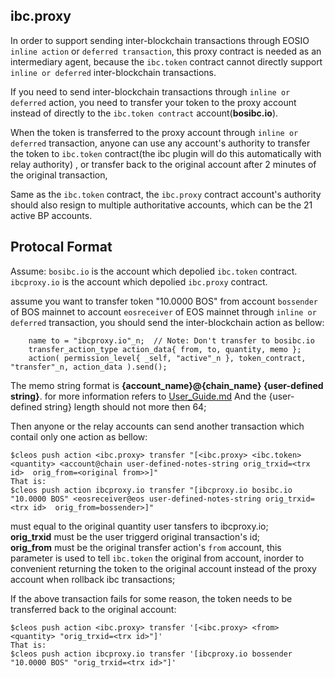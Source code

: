ibc.proxy
---------

In order to support sending inter-blockchain transactions through EOSIO `inline action` or `deferred transaction`, 
this proxy contract is needed as an intermediary agent, 
because the `ibc.token` contract cannot directly support `inline or deferred` inter-blockchain transactions.

If you need to send inter-blockchain transactions through `inline or deferred` action, 
you need to transfer your token to the proxy account instead of directly to the `ibc.token contract` account(**bosibc.io**).

When the token is transferred to the proxy account through `inline or deferred` transaction, 
anyone can use any account's authority to transfer the token to `ibc.token` contract(the ibc plugin will do this automatically with relay authority) , 
or transfer back to the original account after 2 minutes of the original transaction,

Same as the `ibc.token` contract, the `ibc.proxy` contract account's authority should also resign to multiple authoritative accounts, 
which can be the 21 active BP accounts.

Protocal Format
---------------

Assume:
`bosibc.io` is the account which depolied `ibc.token` contract.
`ibcproxy.io` is the account which depolied `ibc.proxy` contract.

assume you want to transfer token "10.0000 BOS" from account `bossender` of BOS mainnet to account `eosreceiver` of EOS mainnet through `inline or deferred` transaction,
you should send the inter-blockchain action as bellow:
``` 
    name to = "ibcproxy.io"_n;  // Note: Don't transfer to bosibc.io
    transfer_action_type action_data{ from, to, quantity, memo };
    action( permission_level{ _self, "active"_n }, token_contract, "transfer"_n, action_data ).send();
```
The memo string format is **{account_name}@{chain_name} {user-defined string}**. for more information refers to [User_Guide.md](../docs/User_Guide.md#2-transfer-action)
And the {user-defined string} length should not more then 64;

Then anyone or the relay accounts can send another transaction which contail only one action as bellow:
```
$cleos push action <ibc.proxy> transfer "[<ibc.proxy> <ibc.token> <quantity> <account@chain user-defined-notes-string orig_trxid=<trx id>  orig_from=<original from>>]"
That is:
$cleos push action ibcproxy.io transfer "[ibcproxy.io bosibc.io "10.0000 BOS" <eosreceiver@eos user-defined-notes-string orig_trxid=<trx id>  orig_from=bossender>]"
```

**<quantity>** must equal to the original quantity user tansfers to ibcproxy.io;  
**orig_trxid** must be the user triggerd original transaction's id;   
**orig_from** must be the original transfer action's `from` account, 
this parameter is used to tell `ibc.token` the original from account, 
inorder to convenient returning the token to the original account instead of the proxy account when rollback ibc transactions;   

If the above transaction fails for some reason, the token needs to be transferred back to the original account:
```
$cleos push action <ibc.proxy> transfer '[<ibc.proxy> <from> <quantity> "orig_trxid=<trx id>"]'
That is:
$cleos push action ibcproxy.io transfer '[ibcproxy.io bossender "10.0000 BOS" "orig_trxid=<trx id>"]'
```
